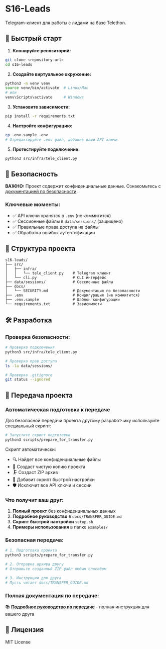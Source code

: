 # S16-Leads

Telegram-клиент для работы с лидами на базе Telethon.

## 🚀 Быстрый старт

1. **Клонируйте репозиторий:**
```bash
git clone <repository-url>
cd s16-leads
```

2. **Создайте виртуальное окружение:**
```bash
python3 -m venv venv
source venv/bin/activate  # Linux/Mac
# или
venv\Scripts\activate     # Windows
```

3. **Установите зависимости:**
```bash
pip install -r requirements.txt
```

4. **Настройте конфигурацию:**
```bash
cp .env.sample .env
# Отредактируйте .env файл, добавив ваши API ключи
```

5. **Протестируйте подключение:**
```bash
python3 src/infra/tele_client.py
```

## 🔐 Безопасность

**ВАЖНО:** Проект содержит конфиденциальные данные. Ознакомьтесь с [документацией по безопасности](docs/SECURITY.md).

### Ключевые моменты:
- ✅ API ключи хранятся в `.env` (не коммитится)
- ✅ Сессионные файлы в `data/sessions/` (защищено)
- ✅ Правильные права доступа на файлы
- ✅ Обработка ошибок аутентификации

## 📁 Структура проекта

```
s16-leads/
├── src/
│   ├── infra/
│   │   └── tele_client.py    # Telegram клиент
│   └── cli.py                # CLI интерфейс
├── data/sessions/            # Сессионные файлы
├── docs/
│   └── SECURITY.md           # Документация по безопасности
├── .env                      # Конфигурация (не коммитится)
├── .env.sample               # Шаблон конфигурации
└── requirements.txt          # Зависимости
```

## 🛠️ Разработка

### Проверка безопасности:
```bash
# Проверка подключения
python3 src/infra/tele_client.py

# Проверка прав доступа
ls -la data/sessions/

# Проверка .gitignore
git status --ignored
```

## 🚚 Передача проекта

### Автоматическая подготовка к передаче

Для безопасной передачи проекта другому разработчику используйте специальный скрипт:

```bash
# Запустите скрипт подготовки
python3 scripts/prepare_for_transfer.py
```

Скрипт автоматически:
- 🔍 Найдет все конфиденциальные файлы
- 📁 Создаст чистую копию проекта  
- 🗜️ Создаст ZIP архив
- 📝 Добавит скрипт быстрой настройки
- 🛡️ Исключит все API ключи и сессии

### Что получит ваш друг:

1. **Полный проект** без конфиденциальных данных
2. **Подробное руководство** в `docs/TRANSFER_GUIDE.md`
3. **Скрипт быстрой настройки** `setup.sh`
4. **Примеры использования** в папке `examples/`

### Безопасная передача:

```bash
# 1. Подготовка проекта
python3 scripts/prepare_for_transfer.py

# 2. Отправка архива другу
# Отправьте созданный ZIP файл любым способом

# 3. Инструкции для друга
# Пусть читает docs/TRANSFER_GUIDE.md
```

### Полная документация по передаче:

📚 **[Подробное руководство по передаче](docs/TRANSFER_GUIDE.md)** - полная инструкция для вашего друга

## 📝 Лицензия

MIT License
